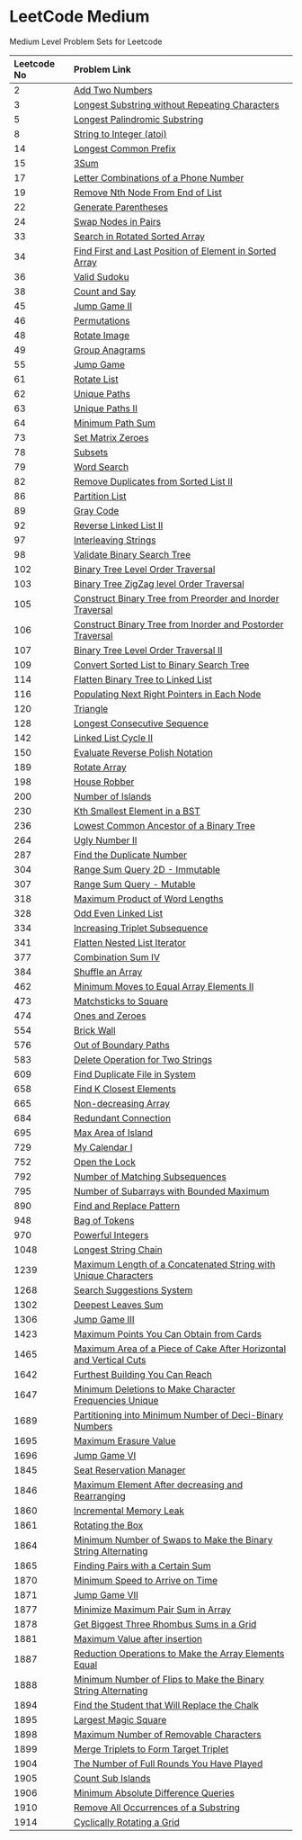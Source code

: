 # LeetCode Medium

Medium Level Problem Sets for Leetcode

| Leetcode No | Problem Link |
| :--- | :--- |
| 2 | [Add Two Numbers](leetcode-2-add-two-numbers.md) |
| 3 | [Longest Substring without Repeating Characters](leetcode-3-longest-substring-without-repeating-characters.md) |
| 5 | [Longest Palindromic Substring](leetcode-5-longest-palindromic-substring.md) |
| 8 | [String to Integer \(atoi\)](leetcode-8-string-to-integer-atoi.md) |
| 14 | [Longest Common Prefix](leetcode-14-longest-common-prefix.md) |
| 15 | [3Sum](leetcode-15-3sum.md) |
| 17 | [Letter Combinations of a Phone Number](leetcode-17-letter-combinations-of-a-phone-number.md) |
| 19 | [Remove Nth Node From End of List](leetcode-19-remove-nth-node-from-end-of-list.md) |
| 22 | [Generate Parentheses](leetcode-22-generate-parentheses.md) |
| 24 | [Swap Nodes in Pairs](leetcode-24-swap-nodes-in-pairs.md) |
| 33 | [Search in Rotated Sorted Array](leetcode-33-search-in-rotated-sorted-array.md) |
| 34 | [Find First and Last Position of Element in Sorted Array](leetcode-34-find-first-and-last-position-of-element-in-sorted-array.md) |
| 36 | [Valid Sudoku](leetcode-36-valid-sudoku.md) |
| 38 | [Count and Say](leetcode-38-count-and-say.md) |
| 45 | [Jump Game II](leetcode-45-jump-game-ii.md) |
| 46 | [Permutations](leetcode-46-permutations.md) |
| 48 | [Rotate Image](leetcode-48-rotate-image.md) |
| 49 | [Group Anagrams](leetcode-49-group-anagrams.md) |
| 55 | [Jump Game](leetcode-55-jump-game.md) |
| 61 | [Rotate List](leetcode-61-rotate-list.md) |
| 62 | [Unique Paths](leetcode-62-unique-paths.md) |
| 63 | [Unique Paths II](leetcode-63-unique-paths-ii.md) |
| 64 | [Minimum Path Sum](leetcode-64-minimum-path-sum.md) |
| 73 | [Set Matrix Zeroes](leetcode-73-set-matrix-zeroes.md) |
| 78 | [Subsets](leetcode-78-subsets.md) |
| 79 | [Word Search](leetcode-79-word-search.md) |
| 82 | [Remove Duplicates from Sorted List II](leetcode-82-remove-duplicates-from-sorted-list-ii.md) |
| 86 | [Partition List](leetcode-86-partition-list.md) |
| 89 | [Gray Code](leetcode-89-gray-code.md) |
| 92 | [Reverse Linked List II](leetcode-92-reverse-linked-list-ii.md) |
| 97 | [Interleaving Strings](leetcode-97-interleaving-string.md) |
| 98 | [Validate Binary Search Tree](leetcode-98-validate-binary-search-tree.md) |
| 102 | [Binary Tree Level Order Traversal](leetcode-102-binary-tree-level-order-traversal.md) |
| 103 | [Binary Tree ZigZag level Order Traversal](leetcode-103-binary-tree-zigzag-level-order-traversal.md) |
| 105 | [Construct Binary Tree from Preorder and Inorder Traversal](leetcode-105-construct-binary-tree-from-preorder-and-inorder-traversal.md) |
| 106 | [Construct Binary Tree from Inorder and Postorder Traversal](leetcode-106-construct-binary-tree-from-inorder-and-postorder-traversal.md) |
| 107 | [Binary Tree Level Order Traversal II](leetcode-107-binary-tree-level-order-traversal-ii.md) |
| 109 | [Convert Sorted List to Binary Search Tree](leetcode-109-convert-sorted-list-to-binary-search-tree.md) |
| 114 | [Flatten Binary Tree to Linked List](leetcode-114-flatten-binary-tree-to-linked-list.md) |
| 116 | [Populating Next Right Pointers in Each Node](leetcode-116-populating-next-right-pointers-in-each-node.md) |
| 120 | [Triangle](leetcode-120-triangle.md) |
| 128 | [Longest Consecutive Sequence](leetcode-128-longest-consecutive-sequence.md) |
| 142 | [Linked List Cycle II](leetcode-142-linked-list-cycle-ii.md) |
| 150 | [Evaluate Reverse Polish Notation](leetcode-150-evaluate-reverse-polish-notation.md) |
| 189 | [Rotate Array](leetcode-189-rotate-array.md) |
| 198 | [House Robber](leetcode-198-house-robber.md) |
| 200 | [Number of Islands](leetcode-200-number-of-islands.md) |
| 230 | [Kth Smallest Element in a BST](leetcode-230-kth-smallest-element-in-a-bst.md) |
| 236 | [Lowest Common Ancestor of a Binary Tree](leetcode-236-lowest-common-ancestor-of-a-binary-tree.md) |
| 264 | [Ugly Number II](leetcode-264-ugly-number-ii.md) |
| 287 | [Find the Duplicate Number](leetcode-287-find-the-duplicate-number.md) |
| 304 | [Range Sum Query 2D - Immutable](leetcode-304-range-sum-query-2d-immutable.md) |
| 307 | [Range Sum Query - Mutable](leetcode-307-range-sum-query-mutable.md) |
| 318 | [Maximum Product of Word Lengths](leetcode-318-maximum-product-of-word-lengths.md) |
| 328 | [Odd Even Linked List](leetcode-328-odd-even-linked-list.md) |
| 334 | [Increasing Triplet Subsequence](leetcode-334-increasing-triplet-subsequence.md) |
| 341 | [Flatten Nested List Iterator](leetcode-341-flatten-nested-list-iterator.md) |
| 377 | [Combination Sum IV](leetcode-377-combination-sum-iv.md) |
| 384 | [Shuffle an Array](leetcode-384-shuffle-an-array.md) |
| 462 | [Minimum Moves to Equal Array Elements II](leetcode-462-minimum-moves-to-equal-array-elements-ii.md) |
| 473 | [Matchsticks to Square](leetcode-473-matchsticks-to-square.md) |
| 474 | [Ones and Zeroes](leetcode-474-ones-and-zeroes.md) |
| 554 | [Brick Wall](leetcode-554-brick-wall.md) |
| 576 | [Out of Boundary Paths](leetcode-576-out-of-boundary-paths.md) |
| 583 | [Delete Operation for Two Strings](leetcode-583-delete-operation-for-two-strings.md) |
| 609 | [Find Duplicate File in System](leetcode-609-find-duplicate-file-in-system.md) |
| 658 | [Find K Closest Elements](leetcode-658-find-k-closest-elements.md) |
| 665 | [Non-decreasing Array](leetcode-665-non-decreasing-array.md) |
| 684 | [Redundant Connection](leetcode-684-redundant-connection.md) |
| 695 | [Max Area of Island](leetcode-695-max-area-of-island.md) |
| 729 | [My Calendar I](leetcode-729-my-calendar-i.md) |
| 752 | [Open the Lock](leetcode-752-open-the-lock.md) |
| 792 | [Number of Matching Subsequences](leetcode-792-number-of-matching-subsequences.md) |
| 795 | [Number of Subarrays with Bounded Maximum](leetcode-795-number-of-subarrays-with-bounded-maximum.md) |
| 890 | [Find and Replace Pattern](leetcode-890-find-and-replace-pattern.md) |
| 948 | [Bag of Tokens](leetcode-948-bag-of-tokens.md) |
| 970 | [Powerful Integers](leetcode-970-powerful-integers.md) |
| 1048 | [Longest String Chain](leetcode-1048-longest-string-chain.md) |
| 1239 | [Maximum Length of a Concatenated String with Unique Characters](leetcode-1239-maximum-length-of-a-concatenated-string-with-unique-characters.md) |
| 1268 | [Search Suggestions System](leetcode-1268-search-suggestions-system.md) |
| 1302 | [Deepest Leaves Sum](leetcode-1302-deepest-leaves-sum.md) |
| 1306 | [Jump Game III](leetcode-1306-jump-game-iii.md) |
| 1423 | [Maximum Points You Can Obtain from Cards](leetcode-1423-maximum-points-you-can-obtain-from-cards.md) |
| 1465 | [Maximum Area of a Piece of Cake After Horizontal and Vertical Cuts](leetcode-1465-maximum-area-of-a-piece-of-cake-after-horizontal-and-vertical-cuts.md) |
| 1642 | [Furthest Building You Can Reach](leetcode-1647-minimum-deletions-to-make-character-frequencies-unique.md) |
| 1647 | [Minimum Deletions to Make Character Frequencies Unique](leetcode-1647-minimum-deletions-to-make-character-frequencies-unique.md) |
| 1689 | [Partitioning into Minimum Number of Deci-Binary Numbers](leetcode-1689-partitioning-into-minimum-number-of-deci-binary-numbers.md) |
| 1695 | [Maximum Erasure Value](leetcode-1695-maximum-erasure-value.md) |
| 1696 | [Jump Game VI](leetcode-1696-jump-game-vi.md) |
| 1845 | [Seat Reservation Manager](leetcode-1845-seat-reservation-manager.md) |
| 1846 | [Maximum Element After decreasing and Rearranging](leetcode-1846-maximum-element-after-decreasing-and-rearranging.md) |
| 1860 | [Incremental Memory Leak](leetcode-1860-incremental-memory-leak.md) |
| 1861 | [Rotating the Box](leetcode-1861-rotating-the-box.md) |
| 1864 | [Minimum Number of Swaps to Make the Binary String Alternating](leetcode-1864-minimum-number-of-swaps-to-make-the-binary-string-alternating.md) |
| 1865 | [Finding Pairs with a Certain Sum](leetcode-1865-finding-pairs-with-a-certain-sum.md) |
| 1870 | [Minimum Speed to Arrive on Time](leetcode-1870-minimum-speed-to-arrive-on-time.md) |
| 1871 | [Jump Game VII](leetcode-1871-jump-game-vii.md) |
| 1877 | [Minimize Maximum Pair Sum in Array](leetcode-1877-minimize-maximum-pair-sum-in-array.md) |
| 1878 | [Get Biggest Three Rhombus Sums in a Grid](leetcode-1878-get-biggest-three-rhombus-sums-in-a-grid.md) |
| 1881 | [Maximum Value after insertion](leetcode-1881-maximum-value-after-insertion.md) |
| 1887 | [Reduction Operations to Make the Array Elements Equal](leetcode-1887-reduction-operations-to-make-the-array-elements-equal.md) |
| 1888 | [Minimum Number of Flips to Make the Binary String Alternating](leetcode-1888-minimum-number-of-flips-to-make-the-binary-string-alternating.md) |
| 1894 | [Find the Student that Will Replace the Chalk](leetcode-1894-find-the-student-that-will-replace-the-chalk.md) |
| 1895 | [Largest Magic Square](leetcode-1895-largest-magic-square.md) |
| 1898 | [Maximum Number of Removable Characters](leetcode-1898-maximum-number-of-removable-characters.md) |
| 1899 | [Merge Triplets to Form Target Triplet](leetcode-1899-merge-triplets-to-form-target-triplet.md) |
| 1904 | [The Number of Full Rounds You Have Played](leetcode-1904-the-number-of-full-rounds-you-have-played.md) |
| 1905 | [Count Sub Islands](leetcode-1905-count-sub-islands.md) |
| 1906 | [Minimum Absolute Difference Queries](leetcode-1906-minimum-absolute-difference-queries.md) |
| 1910 | [Remove All Occurrences of a Substring](leetcode-1910-remove-all-occurrences-of-a-substring.md) |
| 1914 | [Cyclically Rotating a Grid](leetcode-1914-cyclically-rotating-a-grid.md) |




